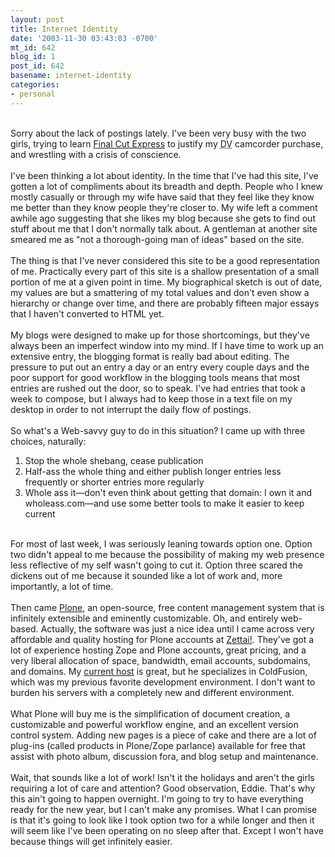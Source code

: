 ```yaml
---
layout: post
title: Internet Identity
date: '2003-11-30 03:43:03 -0700'
mt_id: 642
blog_id: 1
post_id: 642
basename: internet-identity
categories:
- personal
---
```

<br />Sorry about the lack of postings lately. I've been very busy with the two girls, trying to learn <a href="http://www.apple.com/finalcutexpress/">Final Cut Express</a> to justify my <acronym title="Digital Video">DV</acronym> camcorder purchase, and wrestling with a crisis of conscience.<br /><br />I've been thinking a lot about identity. In the time that I've had this site, I've gotten a lot of compliments about its breadth and depth. People who I knew mostly casually or through my wife have said that they feel like they know me better than they know people they're closer to. My wife left a comment awhile ago suggesting that she likes my blog because she gets to find out stuff about me that I don't normally talk about. A gentleman at another site smeared me as "not a thorough-going man of ideas" based on the site.<br /><br />The thing is that I've never considered this site to be a good representation of me. Practically every part of this site is a shallow presentation of a small portion of me at a given point in time. My biographical sketch is out of date, my values are but a smattering of my total values and don't even show a hierarchy or change over time, and there are probably fifteen major essays that I haven't converted to HTML yet.<br /><br />My blogs were designed to make up for those shortcomings, but they've always been an imperfect window into my mind. If I have time to work up an extensive entry, the blogging format is really bad about editing. The pressure to put out an entry a day or an entry every couple days and the poor support for good workflow in the blogging tools means that most entries are rushed out the door, so to speak. I've had entries that took a week to compose, but I always had to keep those in a text file on my desktop in order to not interrupt the daily flow of postings.<br /><br />So what's a Web-savvy guy to do in this situation? I came up with three choices, naturally:<ol><li>Stop the whole shebang, cease publication</li><li>Half-ass the whole thing and either publish longer entries less frequently or shorter entries more regularly</li><li>Whole ass it&#x2014;don't even think about getting that domain: I own it and wholeass.com&#x2014;and use some better tools to make it easier to keep current</li></ol><br />For most of last week, I was seriously leaning towards option one. Option two didn't appeal to me because the possibility of making my web presence less reflective of my self wasn't going to cut it. Option three scared the dickens out of me because it sounded like a lot of work and, more importantly, a lot of time.<br /><br />Then came <a href="http://www.plone.org/">Plone</a>, an open-source, free content management system that is infinitely extensible and eminently customizable. Oh, and entirely web-based. Actually, the software was just a nice idea until I came across very affordable and quality hosting for Plone accounts at <a href="http://www.zettai.net/">Zettai!</a>. They've got a lot of experience hosting Zope and Plone accounts, great pricing, and a very liberal allocation of space, bandwidth, email accounts, subdomains, and domains. My <a href="http://www.eruditionzone.com/">current host</a> is great, but he specializes in ColdFusion, which was my previous favorite development environment. I don't want to burden his servers with a completely new and different environment.<br /><br />What Plone will buy me is the simplification of document creation, a customizable and powerful workflow engine, and an excellent version control system. Adding new pages is a piece of cake and there are a lot of plug-ins (called products in Plone/Zope parlance) available for free that assist with photo album, discussion fora, and blog setup and maintenance.<br /><br />Wait, that sounds like a lot of work! Isn't it the holidays and aren't the girls requiring a lot of care and attention? Good observation, Eddie. That's why this ain't going to happen overnight. I'm going to try to have everything ready for the new year, but I can't make any promises. What I can promise is that it's going to look like I took option two for a while longer and then it will seem like I've been operating on no sleep after that. Except I won't have because things will get infinitely easier.<br /><br /><br />
